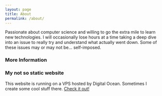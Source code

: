 ```yaml
---
layout: page
title: About
permalink: /about/
---
```


Passionate about computer science and willing to go the extra mile to learn new technologies. I will occasionally lose hours at a time taking a deep dive into an issue to really try and understand what actually went down. Some of these issues may or may not be... self-imposed. 

### More Information

### My not so static website

This website is running on a VPS hosted by Digital Ocean. Sometimes I create some cool stuff there. [Check it out!](https://www.lcmsmith.com/)
